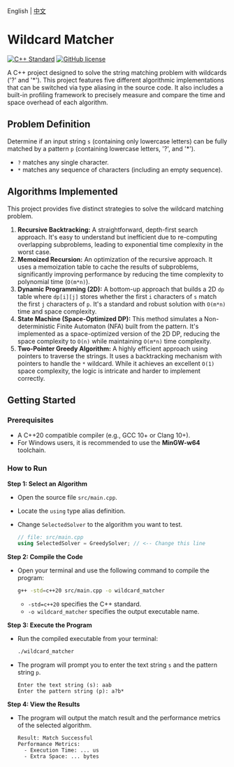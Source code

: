 English | [中文](README_zh.md)

# Wildcard Matcher

[![C++ Standard](https://img.shields.io/badge/standard-20%2B-blue?style=flat&logo=cplusplus)](https://isocpp.org/std/status)
[![GitHub license](https://img.shields.io/github/license/suzato/wildcard-matcher)](LICENSE)

A C++ project designed to solve the string matching problem with wildcards ('?' and '\*'). This project features five different algorithmic implementations that can be switched via type aliasing in the source code. It also includes a built-in profiling framework to precisely measure and compare the time and space overhead of each algorithm.

## Problem Definition

Determine if an input string `s` (containing only lowercase letters) can be fully matched by a pattern `p` (containing lowercase letters, '?', and '\*').

- `?` matches any single character.
- `*` matches any sequence of characters (including an empty sequence).

## Algorithms Implemented

This project provides five distinct strategies to solve the wildcard matching problem.

1.  **Recursive Backtracking:** A straightforward, depth-first search approach. It's easy to understand but inefficient due to re-computing overlapping subproblems, leading to exponential time complexity in the worst case.
2.  **Memoized Recursion:** An optimization of the recursive approach. It uses a memoization table to cache the results of subproblems, significantly improving performance by reducing the time complexity to polynomial time (`O(m*n)`).
3.  **Dynamic Programming (2D):** A bottom-up approach that builds a 2D `dp` table where `dp[i][j]` stores whether the first `i` characters of `s` match the first `j` characters of `p`. It's a standard and robust solution with `O(m*n)` time and space complexity.
4.  **State Machine (Space-Optimized DP):** This method simulates a Non-deterministic Finite Automaton (NFA) built from the pattern. It's implemented as a space-optimized version of the 2D DP, reducing the space complexity to `O(n)` while maintaining `O(m*n)` time complexity.
5.  **Two-Pointer Greedy Algorithm:** A highly efficient approach using pointers to traverse the strings. It uses a backtracking mechanism with pointers to handle the `*` wildcard. While it achieves an excellent `O(1)` space complexity, the logic is intricate and harder to implement correctly.

## Getting Started

### Prerequisites

- A C++20 compatible compiler (e.g., GCC 10+ or Clang 10+).
- For Windows users, it is recommended to use the **MinGW-w64** toolchain.

### How to Run

**Step 1: Select an Algorithm**

- Open the source file `src/main.cpp`.
- Locate the `using` type alias definition.
- Change `SelectedSolver` to the algorithm you want to test.

  ```cpp
  // file: src/main.cpp
  using SelectedSolver = GreedySolver; // <-- Change this line
  ```

**Step 2: Compile the Code**

- Open your terminal and use the following command to compile the program:

  ```bash
  g++ -std=c++20 src/main.cpp -o wildcard_matcher
  ```

  - `-std=c++20` specifies the C++ standard.
  - `-o wildcard_matcher` specifies the output executable name.

**Step 3: Execute the Program**

- Run the compiled executable from your terminal:

  ```bash
  ./wildcard_matcher
  ```

- The program will prompt you to enter the text string `s` and the pattern string `p`.

  ```
  Enter the text string (s): aab
  Enter the pattern string (p): a?b*
  ```

**Step 4: View the Results**

- The program will output the match result and the performance metrics of the selected algorithm.

  ```
  Result: Match Successful
  Performance Metrics:
    - Execution Time: ... us
    - Extra Space: ... bytes
  ```
